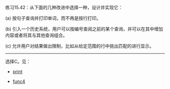练习15.42：从下面的几种改进中选择一种，设计并实现它：

(a) 按句子查询并打印单词，而不再是按行打印。

(b) 引入一个历史系统，用户可以按编号查阅之前的某个查询，并可以在其中增加内容或者将其与其他查询组合。

(c) 允许用户对结果做出限制，比如从给定范围的行中挑出匹配的进行显示。

---

选择C。见：

- [print](./example_TextQuery/QueryResult.cpp)

- [func4](./example_TextQuery/main.cpp)
